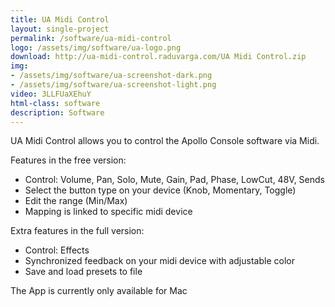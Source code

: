 ```yaml
---
title: UA Midi Control
layout: single-project
permalink: /software/ua-midi-control
logo: /assets/img/software/ua-logo.png
download: http://ua-midi-control.raduvarga.com/UA Midi Control.zip
img: 
- /assets/img/software/ua-screenshot-dark.png
- /assets/img/software/ua-screenshot-light.png
video: 3LLFUaXEhuY
html-class: software
description: Software
---
```


UA Midi Control allows you to control the Apollo Console software via Midi.

Features in the free version:
- Control: Volume, Pan, Solo, Mute, Gain, Pad, Phase, LowCut, 48V, Sends
- Select the button type on your device (Knob, Momentary, Toggle)
- Edit the range (Min/Max)
- Mapping is linked to specific midi device


Extra features in the full version:
- Control: Effects
- Synchronized feedback on your midi device with adjustable color
- Save and load presets to file

The App is currently only available for Mac <i style="margin-left: 2px" class="fa fa-apple"></i>